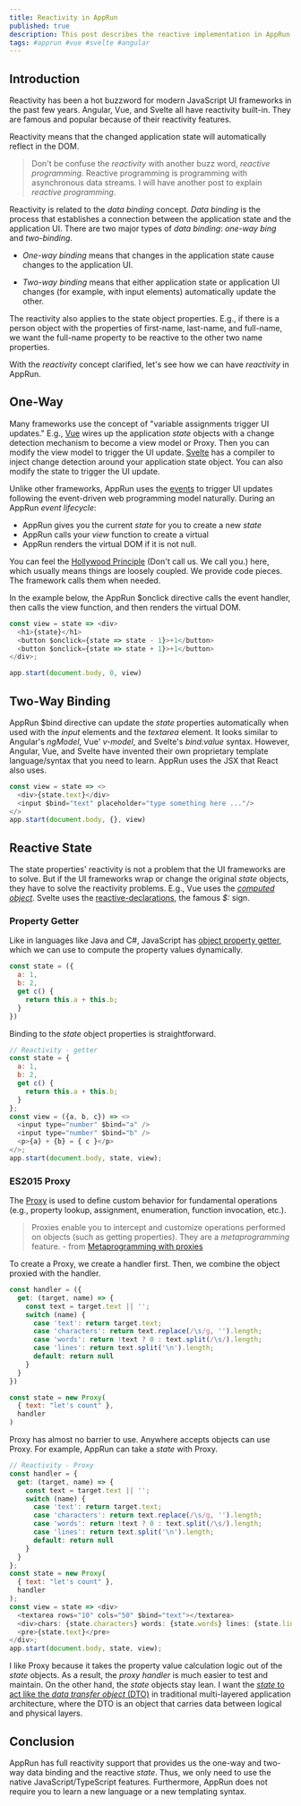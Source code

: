 ```yaml
---
title: Reactivity in AppRun
published: true
description: This post describes the reactive implementation in AppRun
tags: #apprun #vue #svelte #angular
---
```


## Introduction

Reactivity has been a hot buzzword for modern JavaScript UI frameworks in the past few years. Angular, Vue, and Svelte all have reactivity built-in. They are famous and popular because of their reactivity features.

Reactivity means that the changed application state will automatically reflect in the DOM.

> Don't be confuse the _reactivity_ with another buzz word, _reactive programming_. Reactive programming is programming with asynchronous data streams. I will have another post to explain _reactive programming_.

Reactivity is related to the _data binding_ concept. _Data binding_ is the process that establishes a connection between the application state and the application UI. There are two major types of _data binding_: _one-way bing_ and _two-binding_.

* _One-way binding_ means that changes in the application state cause changes to the application UI.

* _Two-way binding_ means that either application state or application UI changes (for example, with input elements) automatically update the other.

The reactivity also applies to the state object properties. E.g., if there is a person object with the properties of first-name, last-name, and full-name, we want the full-name property to be reactive to the other two name properties.

With the _reactivity_ concept clarified, let's see how we can have _reactivity_ in AppRun.

## One-Way

Many frameworks use the concept of "variable assignments trigger UI updates." E.g., [Vue](https://v1.vuejs.org/guide/reactivity.html) wires up the application _state_ objects with a change detection mechanism to become a view model or Proxy. Then you can modify the view model to trigger the UI update. [Svelte](https://github.com/sveltejs/rfcs/blob/master/text/0001-reactive-assignments.md) has a compiler to inject change detection around your application state object. You can also modify the state to trigger the UI update.

Unlike other frameworks, AppRun uses the [events](https://observablehq.com/@yysun/apprun-events-evolved) to trigger UI updates following the event-driven web programming model naturally. During an AppRun _event lifecycle_:

* AppRun gives you the current _state_ for you to create a new _state_
* AppRun calls your _view_ function to create a virtual
* AppRun renders the virtual DOM if it is not null.

You can feel the [Hollywood Principle](https://wiki.c2.com/?HollywoodPrinciple) (Don't call us. We call you.) here, which usually means things are loosely coupled. We provide code pieces. The framework calls them when needed.

In the example below, the AppRun $onclick directive calls the event handler, then calls the view function, and then renders the virtual DOM.

```js
const view = state => <div>
  <h1>{state}</h1>
  <button $onclick={state => state - 1}>+1</button>
  <button $onclick={state => state + 1}>+1</button>
</div>;

app.start(document.body, 0, view)
```
<apprun-play></apprun-play>

## Two-Way Binding

AppRun $bind directive can update the _state_ properties automatically when used with the _input_ elements and the _textarea_ element. It looks similar to Angular's *ngModel*, Vue' *v-model*, and Svelte's *bind:value* syntax. However, Angular, Vue, and Svelte have invented their own proprietary template language/syntax that you need to learn. AppRun uses the JSX that React also uses.

```js
const view = state => <>
  <div>{state.text}</div>
  <input $bind="text" placeholder="type something here ..."/>
</>
app.start(document.body, {}, view)
```
<apprun-play></apprun-play>

## Reactive State

The state properties' reactivity is not a problem that the UI frameworks are to solve. But if the UI frameworks wrap or change the original _state_ objects, they have to solve the reactivity problems. E.g., Vue uses the [_computed object_](https://vuejs.org/v2/guide/computed.html). Svelte uses the [reactive-declarations](https://svelte.dev/examples#reactive-declarations), the famous *$:* sign.


### Property Getter

Like in languages like Java and C#, JavaScript has [object property getter](https://developer.mozilla.org/en-US/docs/Web/JavaScript/Reference/Functions/get), which we can use to compute the property values dynamically.

```js
const state = ({
  a: 1,
  b: 2,
  get c() {
    return this.a + this.b;
  }
})
```

Binding to the _state_ object properties is straightforward.

```js
// Reactivity - getter
const state = {
  a: 1,
  b: 2,
  get c() {
    return this.a + this.b;
  }
};
const view = ({a, b, c}) => <>
  <input type="number" $bind="a" />
  <input type="number" $bind="b" />
  <p>{a} + {b} = { c }</p>
</>;
app.start(document.body, state, view);
```
<apprun-play></apprun-play>

### ES2015 Proxy

The [Proxy](https://developer.mozilla.org/en-US/docs/Web/JavaScript/Reference/Global_Objects/Proxy) is used to define custom behavior for fundamental operations (e.g., property lookup, assignment, enumeration, function invocation, etc.).

> Proxies enable you to intercept and customize operations performed on objects (such as getting properties). They are a _metaprogramming_ feature. - from [Metaprogramming with proxies](https://exploringjs.com/es6/ch_proxies.html#sec_programming-vs-metaprogramming)

To create a Proxy, we create a handler first. Then, we combine the object proxied with the handler.

```js
const handler = ({
  get: (target, name) => {
    const text = target.text || '';
    switch (name) {
      case 'text': return target.text;
      case 'characters': return text.replace(/\s/g, '').length;
      case 'words': return !text ? 0 : text.split(/\s/).length;
      case 'lines': return text.split('\n').length;
      default: return null
    }
  }
})

const state = new Proxy(
  { text: "let's count" },
  handler
)
```

Proxy has almost no barrier to use. Anywhere accepts objects can use Proxy. For example, AppRun can take a _state_ with Proxy.

```js
// Reactivity - Proxy
const handler = {
  get: (target, name) => {
    const text = target.text || '';
    switch (name) {
      case 'text': return target.text;
      case 'characters': return text.replace(/\s/g, '').length;
      case 'words': return !text ? 0 : text.split(/\s/).length;
      case 'lines': return text.split('\n').length;
      default: return null
    }
  }
};
const state = new Proxy(
  { text: "let's count" },
  handler
);
const view = state => <div>
  <textarea rows="10" cols="50" $bind="text"></textarea>
  <div>chars: {state.characters} words: {state.words} lines: {state.lines}</div>
  <pre>{state.text}</pre>
</div>;
app.start(document.body, state, view);
```
<apprun-play style="height:300px"></apprun-play>

I like Proxy because it takes the property value calculation logic out of the _state_ objects. As a result, the _proxy handler_ is much easier to test and maintain. On the other hand, the _state_ objects stay lean. I want the [_state_ to act like the _data transfer object_ (DTO)](https://apprun.js.org/docs/#/04-architecture) in traditional multi-layered application architecture, where the DTO is an object that carries data between logical and physical layers.


## Conclusion

AppRun has full reactivity support that provides us the one-way and two-way data binding and the reactive _state_. Thus, we only need to use the native JavaScript/TypeScript features. Furthermore, AppRun does not require you to learn a new language or a new templating syntax.






